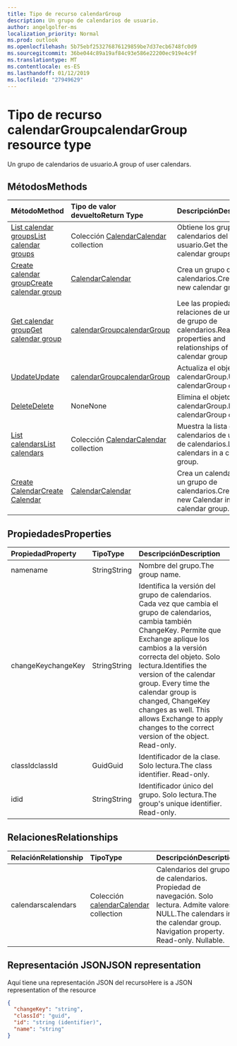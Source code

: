 ```yaml
---
title: Tipo de recurso calendarGroup
description: Un grupo de calendarios de usuario.
author: angelgolfer-ms
localization_priority: Normal
ms.prod: outlook
ms.openlocfilehash: 5b75ebf253276876129859be7d37ecb6748fc0d9
ms.sourcegitcommit: 36be044c89a19af84c93e586e22200ec919e4c9f
ms.translationtype: MT
ms.contentlocale: es-ES
ms.lasthandoff: 01/12/2019
ms.locfileid: "27949629"
---
```

# <a name="calendargroup-resource-type"></a><span data-ttu-id="eda66-103">Tipo de recurso calendarGroup</span><span class="sxs-lookup"><span data-stu-id="eda66-103">calendarGroup resource type</span></span>

<span data-ttu-id="eda66-104">Un grupo de calendarios de usuario.</span><span class="sxs-lookup"><span data-stu-id="eda66-104">A group of user calendars.</span></span>

## <a name="methods"></a><span data-ttu-id="eda66-105">Métodos</span><span class="sxs-lookup"><span data-stu-id="eda66-105">Methods</span></span>

| <span data-ttu-id="eda66-106">Método</span><span class="sxs-lookup"><span data-stu-id="eda66-106">Method</span></span>                                                      | <span data-ttu-id="eda66-107">Tipo de valor devuelto</span><span class="sxs-lookup"><span data-stu-id="eda66-107">Return Type</span></span>                        | <span data-ttu-id="eda66-108">Descripción</span><span class="sxs-lookup"><span data-stu-id="eda66-108">Description</span></span>                                                   |
| :---------------------------------------------------------- | :--------------------------------- | :------------------------------------------------------------ |
| [<span data-ttu-id="eda66-109">List calendar groups</span><span class="sxs-lookup"><span data-stu-id="eda66-109">List calendar groups</span></span>](../api/user-list-calendargroups.md)  | <span data-ttu-id="eda66-110">Colección [Calendar](calendar.md)</span><span class="sxs-lookup"><span data-stu-id="eda66-110">[Calendar](calendar.md) collection</span></span> | <span data-ttu-id="eda66-111">Obtiene los grupos de calendarios del usuario.</span><span class="sxs-lookup"><span data-stu-id="eda66-111">Get the user's calendar groups.</span></span>                               |
| [<span data-ttu-id="eda66-112">Create calendar group</span><span class="sxs-lookup"><span data-stu-id="eda66-112">Create calendar group</span></span>](../api/user-post-calendargroups.md) | [<span data-ttu-id="eda66-113">Calendar</span><span class="sxs-lookup"><span data-stu-id="eda66-113">Calendar</span></span>](calendar.md)            | <span data-ttu-id="eda66-114">Crea un grupo de calendarios.</span><span class="sxs-lookup"><span data-stu-id="eda66-114">Create a new calendar group.</span></span>                                  |
| [<span data-ttu-id="eda66-115">Get calendar group</span><span class="sxs-lookup"><span data-stu-id="eda66-115">Get calendar group</span></span>](../api/calendargroup-get.md)           | [<span data-ttu-id="eda66-116">calendarGroup</span><span class="sxs-lookup"><span data-stu-id="eda66-116">calendarGroup</span></span>](calendargroup.md)  | <span data-ttu-id="eda66-117">Lee las propiedades y relaciones de un objeto de grupo de calendarios.</span><span class="sxs-lookup"><span data-stu-id="eda66-117">Read properties and relationships of a calendar group object.</span></span> |
| [<span data-ttu-id="eda66-118">Update</span><span class="sxs-lookup"><span data-stu-id="eda66-118">Update</span></span>](../api/calendargroup-update.md)                    | [<span data-ttu-id="eda66-119">calendarGroup</span><span class="sxs-lookup"><span data-stu-id="eda66-119">calendarGroup</span></span>](calendargroup.md)  | <span data-ttu-id="eda66-120">Actualiza el objeto calendarGroup.</span><span class="sxs-lookup"><span data-stu-id="eda66-120">Update calendarGroup object.</span></span>                                  |
| [<span data-ttu-id="eda66-121">Delete</span><span class="sxs-lookup"><span data-stu-id="eda66-121">Delete</span></span>](../api/calendargroup-delete.md)                    | <span data-ttu-id="eda66-122">None</span><span class="sxs-lookup"><span data-stu-id="eda66-122">None</span></span>                               | <span data-ttu-id="eda66-123">Elimina el objeto calendarGroup.</span><span class="sxs-lookup"><span data-stu-id="eda66-123">Delete calendarGroup object.</span></span>                                  |
| [<span data-ttu-id="eda66-124">List calendars</span><span class="sxs-lookup"><span data-stu-id="eda66-124">List calendars</span></span>](../api/calendargroup-list-calendars.md)    | <span data-ttu-id="eda66-125">Colección [Calendar](calendar.md)</span><span class="sxs-lookup"><span data-stu-id="eda66-125">[Calendar](calendar.md) collection</span></span> | <span data-ttu-id="eda66-126">Muestra la lista de calendarios de un grupo de calendarios.</span><span class="sxs-lookup"><span data-stu-id="eda66-126">List calendars in a calendar group.</span></span>                           |
| [<span data-ttu-id="eda66-127">Create Calendar</span><span class="sxs-lookup"><span data-stu-id="eda66-127">Create Calendar</span></span>](../api/calendargroup-post-calendars.md)   | [<span data-ttu-id="eda66-128">Calendar</span><span class="sxs-lookup"><span data-stu-id="eda66-128">Calendar</span></span>](calendar.md)            | <span data-ttu-id="eda66-129">Crea un calendario en un grupo de calendarios.</span><span class="sxs-lookup"><span data-stu-id="eda66-129">Create a new Calendar in a calendar group.</span></span>                    |

## <a name="properties"></a><span data-ttu-id="eda66-130">Propiedades</span><span class="sxs-lookup"><span data-stu-id="eda66-130">Properties</span></span>

| <span data-ttu-id="eda66-131">Propiedad</span><span class="sxs-lookup"><span data-stu-id="eda66-131">Property</span></span>  | <span data-ttu-id="eda66-132">Tipo</span><span class="sxs-lookup"><span data-stu-id="eda66-132">Type</span></span>   | <span data-ttu-id="eda66-133">Descripción</span><span class="sxs-lookup"><span data-stu-id="eda66-133">Description</span></span>                                                                                                                                                                                               |
| :-------- | :----- | :-------------------------------------------------------------------------------------------------------------------------------------------------------------------------------------------------------- |
| <span data-ttu-id="eda66-134">name</span><span class="sxs-lookup"><span data-stu-id="eda66-134">name</span></span>      | <span data-ttu-id="eda66-135">String</span><span class="sxs-lookup"><span data-stu-id="eda66-135">String</span></span> | <span data-ttu-id="eda66-136">Nombre del grupo.</span><span class="sxs-lookup"><span data-stu-id="eda66-136">The group name.</span></span>                                                                                                                                                                                           |
| <span data-ttu-id="eda66-137">changeKey</span><span class="sxs-lookup"><span data-stu-id="eda66-137">changeKey</span></span> | <span data-ttu-id="eda66-138">String</span><span class="sxs-lookup"><span data-stu-id="eda66-138">String</span></span> | <span data-ttu-id="eda66-p101">Identifica la versión del grupo de calendarios. Cada vez que cambia el grupo de calendarios, cambia también ChangeKey. Permite que Exchange aplique los cambios a la versión correcta del objeto. Solo lectura.</span><span class="sxs-lookup"><span data-stu-id="eda66-p101">Identifies the version of the calendar group. Every time the calendar group is changed, ChangeKey changes as well. This allows Exchange to apply changes to the correct version of the object. Read-only.</span></span> |
| <span data-ttu-id="eda66-143">classId</span><span class="sxs-lookup"><span data-stu-id="eda66-143">classId</span></span>   | <span data-ttu-id="eda66-144">Guid</span><span class="sxs-lookup"><span data-stu-id="eda66-144">Guid</span></span>   | <span data-ttu-id="eda66-p102">Identificador de la clase. Solo lectura.</span><span class="sxs-lookup"><span data-stu-id="eda66-p102">The class identifier. Read-only.</span></span>                                                                                                                                                                          |
| <span data-ttu-id="eda66-147">id</span><span class="sxs-lookup"><span data-stu-id="eda66-147">id</span></span>        | <span data-ttu-id="eda66-148">String</span><span class="sxs-lookup"><span data-stu-id="eda66-148">String</span></span> | <span data-ttu-id="eda66-p103">Identificador único del grupo. Solo lectura.</span><span class="sxs-lookup"><span data-stu-id="eda66-p103">The group's unique identifier. Read-only.</span></span>                                                                                                                                                                 |

## <a name="relationships"></a><span data-ttu-id="eda66-151">Relaciones</span><span class="sxs-lookup"><span data-stu-id="eda66-151">Relationships</span></span>

| <span data-ttu-id="eda66-152">Relación</span><span class="sxs-lookup"><span data-stu-id="eda66-152">Relationship</span></span> | <span data-ttu-id="eda66-153">Tipo</span><span class="sxs-lookup"><span data-stu-id="eda66-153">Type</span></span>                               | <span data-ttu-id="eda66-154">Descripción</span><span class="sxs-lookup"><span data-stu-id="eda66-154">Description</span></span>                                                                    |
| :----------- | :--------------------------------- | :----------------------------------------------------------------------------- |
| <span data-ttu-id="eda66-155">calendars</span><span class="sxs-lookup"><span data-stu-id="eda66-155">calendars</span></span>    | <span data-ttu-id="eda66-156">Colección [calendar](calendar.md)</span><span class="sxs-lookup"><span data-stu-id="eda66-156">[Calendar](calendar.md) collection</span></span> | <span data-ttu-id="eda66-p104">Calendarios del grupo de calendarios. Propiedad de navegación. Solo lectura. Admite valores NULL.</span><span class="sxs-lookup"><span data-stu-id="eda66-p104">The calendars in the calendar group. Navigation property. Read-only. Nullable.</span></span> |

## <a name="json-representation"></a><span data-ttu-id="eda66-161">Representación JSON</span><span class="sxs-lookup"><span data-stu-id="eda66-161">JSON representation</span></span>

<span data-ttu-id="eda66-162">Aquí tiene una representación JSON del recurso</span><span class="sxs-lookup"><span data-stu-id="eda66-162">Here is a JSON representation of the resource</span></span>

<!--{
  "blockType": "resource",
  "optionalProperties": [
    "calendars"
  ],
  "keyProperty": "id",
  "baseType": "microsoft.graph.entity",
  "@odata.type": "microsoft.graph.calendarGroup",
  "@odata.annotations": [
    {
      "property": "calendars",
      "capabilities": {
        "changeTracking": false,
        "expandable": false,
        "navigability": "single",
        "searchable": false
      }
    }
  ]
}-->

```json
{
  "changeKey": "string",
  "classId": "guid",
  "id": "string (identifier)",
  "name": "string"
}
```

<!-- uuid: 8fcb5dbc-d5aa-4681-8e31-b001d5168d79
2015-10-25 14:57:30 UTC -->

<!-- {
  "type": "#page.annotation",
  "description": "calendarGroup resource",
  "keywords": "",
  "section": "documentation",
  "tocPath": ""
}-->
